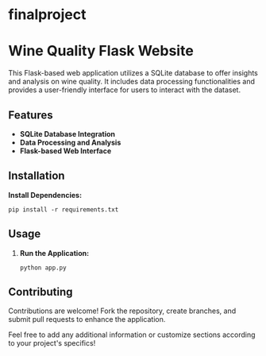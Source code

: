 # finalproject

# Wine Quality Flask Website

This Flask-based web application utilizes a SQLite database to offer insights and analysis on wine quality. It includes data processing functionalities and provides a user-friendly interface for users to interact with the dataset.

## Features

- **SQLite Database Integration**
- **Data Processing and Analysis**
- **Flask-based Web Interface**

## Installation

 **Install Dependencies:**
   ```
   pip install -r requirements.txt
   ```
## Usage

1. **Run the Application:**
   ```
   python app.py
   ```

## Contributing

Contributions are welcome! Fork the repository, create branches, and submit pull requests to enhance the application.



Feel free to add any additional information or customize sections according to your project's specifics!
